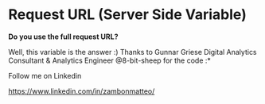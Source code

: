 # Request URL (Server Side Variable)
**Do you use the full request URL?**

Well, this variable is the answer :)
Thanks to Gunnar Griese Digital Analytics Consultant & Analytics Engineer @8-bit-sheep for the code :*

Follow me on Linkedin

https://www.linkedin.com/in/zambonmatteo/
